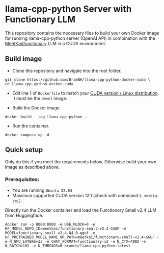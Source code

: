 # llama-cpp-python Server with Functionary LLM
This repository contains the necessary files to build your own Docker image for running llama-cpp-python server (OpenAI API) in combination with the [MeetKai/functionary](https://github.com/MeetKai/functionary) LLM in a CUDA environment.

## Build image
* Clone this repository and navigate into the root folder.
```
git clone https://github.com/BramNH/llama-cpp-python-docker-cuda \
cd llama-cpp-python-docker-cuda
```
* Edit line 1 of `Dockerfile` to match your [CUDA version / Linux distribution](https://hub.docker.com/r/nvidia/cuda/tags). It must be the `devel` image.

* Build the Docker image.
```
docker build --tag llama-cpp-python .
```
* Run the container.
```
docker compose up -d
```

## Quick setup
Only do this if you meet the requirements below. Otherwise build your own image as described above.
### Prerequisites:
* You are running `Ubuntu 22.04`
* Maximum supported CUDA version 12.1 (check with command `$ nvidia-smi`).

Directly run the Docker container and load the Functionary Small v2.4 LLM from Huggingface.
```
docker run -p 8000:8000 -e USE_MLOCK=0 -e HF_MODEL_REPO_ID=meetkai/functionary-small-v2.4-GGUF -e MODEL=functionary-small-v2.4.Q4_0.gguf -e HF_PRETRAINED_MODEL_NAME_OR_PATH=meetkai/functionary-small-v2.4-GGUF -e N_GPU_LAYERS=33 -e CHAT_FORMAT=functionary-v2 -e N_CTX=4092 -e N_BATCH=192 -e N_THREADS=6 bramnh/llama-cpp-python:latest
```
